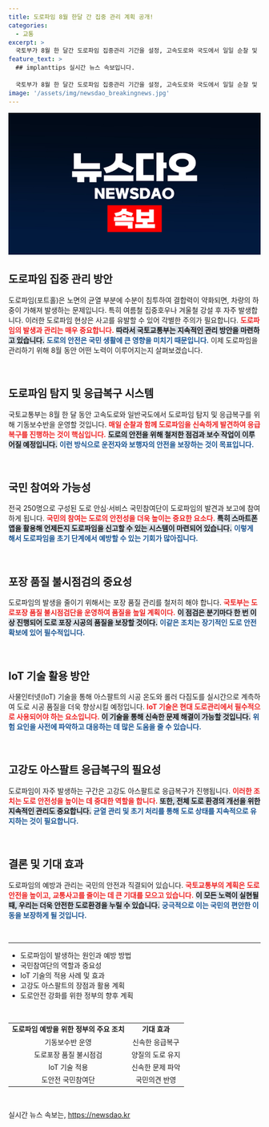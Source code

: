 ```yaml
---
title: 도로파임 8월 한달 간 집중 관리 계획 공개!
categories:
  - 교통
excerpt: >
  국토부가 8월 한 달간 도로파임 집중관리 기간을 설정, 고속도로와 국도에서 일일 순찰 및 응급복구를 실시합니다. 국민참여단과 첨단 장비를 통해 포트홀을 신속히 탐지하고, 기본 발생 저감을 위한 품질 관리에도 나섭니다. 안전한 도로를 위한 이달의 대작전!
feature_text: >
  ## implanttips 실시간 뉴스 속보입니다.

  국토부가 8월 한 달간 도로파임 집중관리 기간을 설정, 고속도로와 국도에서 일일 순찰 및 응급복구를 실시합니다. 국민참여단과 첨단 장비를 통해 포트홀을 신속히 탐지하고, 기본 발생 저감을 위한 품질 관리에도 나섭니다. 안전한 도로를 위한 이달의 대작전!
image: '/assets/img/newsdao_breakingnews.jpg'
---
```


<p><img src="/assets/img/newsdao_breakingnews.jpg" alt="implanttips 속보" /></p>

<h2 data-ke-size="size26">도로파임 집중 관리 방안</h2>

<p data-ke-size="size16">도로파임(포트홀)은 노면의 균열 부분에 수분이 침투하여 결합력이 약화되면, 차량의 하중이 가해져 발생하는 문제입니다. 특히 여름철 집중호우나 겨울철 강설 후 자주 발생합니다. 이러한 도로파임 현상은 사고를 유발할 수 있어 각별한 주의가 필요합니다. <b><span style="color: #ee2323;">도로파임의 발생과 관리는 매우 중요합니다.</span></b> <b><span style="background-color: #21538527;">따라서 국토교통부는 지속적인 관리 방안을 마련하고 있습니다.</span></b> <b><span style="color: #1a5490;">도로의 안전은 국민 생활에 큰 영향을 미치기 때문입니다.</span></b> 이제 도로파임을 관리하기 위해 8월 동안 어떤 노력이 이루어지는지 살펴보겠습니다.</p>

<p data-ke-size="size16">&nbsp;</p>

<h2 data-ke-size="size26">도로파임 탐지 및 응급복구 시스템</h2>

<p data-ke-size="size16">국토교통부는 8월 한 달 동안 고속도로와 일반국도에서 도로파임 탐지 및 응급복구를 위해 기동보수반을 운영할 것입니다. <b><span style="color: #ee2323;">매일 순찰과 함께 도로파임을 신속하게 발견하여 응급복구를 진행하는 것이 핵심입니다.</span></b> <b><span style="background-color: #21538527;">도로의 안전을 위해 철저한 점검과 보수 작업이 이루어질 예정입니다.</span></b> <b><span style="color: #1a5490;">이런 방식으로 운전자와 보행자의 안전을 보장하는 것이 목표입니다.</span></b></p>

<p data-ke-size="size16">&nbsp;</p>

<h2 data-ke-size="size26">국민 참여와 가능성</h2>

<p data-ke-size="size16">전국 250명으로 구성된 도로 안심·서비스 국민참여단이 도로파임의 발견과 보고에 참여하게 됩니다. <b><span style="color: #ee2323;">국민의 참여는 도로의 안전성을 더욱 높이는 중요한 요소다.</span></b> <b><span style="background-color: #21538527;">특히 스마트폰 앱을 활용해 언제든지 도로파임을 신고할 수 있는 시스템이 마련되어 있습니다.</span></b> <b><span style="color: #1a5490;">이렇게 해서 도로파임을 초기 단계에서 예방할 수 있는 기회가 많아집니다.</span></b></p>

<p data-ke-size="size16">&nbsp;</p>

<h2 data-ke-size="size26">포장 품질 불시점검의 중요성</h2>

<p data-ke-size="size16">도로파임의 발생을 줄이기 위해서는 포장 품질 관리를 철저히 해야 합니다. <b><span style="color: #ee2323;">국토부는 도로포장 품질 불시점검단을 운영하여 품질을 높일 계획이다.</span></b> <b><span style="background-color: #21538527;">이 점검은 분기마다 한 번 이상 진행되어 도로 포장 시공의 품질을 보장할 것이다.</span></b> <b><span style="color: #1a5490;">이같은 조치는 장기적인 도로 안전 확보에 있어 필수적입니다.</span></b></p>

<p data-ke-size="size16">&nbsp;</p>

<h2 data-ke-size="size26">IoT 기술 활용 방안</h2>

<p data-ke-size="size16">사물인터넷(IoT) 기술을 통해 아스팔트의 시공 온도와 롤러 다짐도를 실시간으로 계측하여 도로 시공 품질을 더욱 향상시킬 예정입니다. <b><span style="color: #ee2323;">IoT 기술은 현대 도로관리에서 필수적으로 사용되어야 하는 요소입니다.</span></b> <b><span style="background-color: #21538527;">이 기술을 통해 신속한 문제 해결이 가능할 것입니다.</span></b> <b><span style="color: #1a5490;">위험 요인을 사전에 파악하고 대응하는 데 많은 도움을 줄 수 있습니다.</span></b></p>

<p data-ke-size="size16">&nbsp;</p>

<h2 data-ke-size="size26">고강도 아스팔트 응급복구의 필요성</h2>

<p data-ke-size="size16">도로파임이 자주 발생하는 구간은 고강도 아스팔트로 응급복구가 진행됩니다. <b><span style="color: #ee2323;">이러한 조치는 도로 안전성을 높이는 데 중대한 역할을 합니다.</span></b> <b><span style="background-color: #21538527;">또한, 전체 도로 환경의 개선을 위한 지속적인 관리도 중요합니다.</span></b> <b><span style="color: #1a5490;">균열 관리 및 초기 처리를 통해 도로 상태를 지속적으로 유지하는 것이 필요합니다.</span></b></p>

<p data-ke-size="size16">&nbsp;</p>

<h2 data-ke-size="size26">결론 및 기대 효과</h2>

<p data-ke-size="size16">도로파임의 예방과 관리는 국민의 안전과 직결되어 있습니다. <b><span style="color: #ee2323;">국토교통부의 계획은 도로 안전을 높이고, 교통사고를 줄이는 데 큰 기대를 모으고 있습니다.</span></b> <b><span style="background-color: #21538527;">이 모든 노력이 실현될 때, 우리는 더욱 안전한 도로환경을 누릴 수 있습니다.</span></b> <b><span style="color: #1a5490;">궁극적으로 이는 국민의 편안한 이동을 보장하게 될 것입니다.</span></b></p>

<p data-ke-size="size16">&nbsp;</p>

<hr />

<ul>
    <li>도로파임이 발생하는 원인과 예방 방법</li>
    <li>국민참여단의 역할과 중요성</li>
    <li>IoT 기술의 적용 사례 및 효과</li>
    <li>고강도 아스팔트의 장점과 활용 계획</li>
    <li>도로안전 강화를 위한 정부의 향후 계획</li>
</ul>

<p data-ke-size="size16">&nbsp;</p>

<table style="width: 100%;">
    <tr>
        <td style="text-align: center; height: 17px;"><b>도로파임 예방을 위한 정부의 주요 조치</b></td>
        <td style="text-align: center; height: 17px;"><b>기대 효과</b></td>
    </tr>
    <tr>
        <td style="text-align: center; height: 17px;">기동보수반 운영</td>
        <td style="text-align: center; height: 17px;">신속한 응급복구</td>
    </tr>
    <tr>
        <td style="text-align: center; height: 17px;">도로포장 품질 불시점검</td>
        <td style="text-align: center; height: 17px;">양질의 도로 유지</td>
    </tr>
    <tr>
        <td style="text-align: center; height: 17px;">IoT 기술 적용</td>
        <td style="text-align: center; height: 17px;">신속한 문제 파악</td>
    </tr>
    <tr>
        <td style="text-align: center; height: 17px;">도안전 국민참여단</td>
        <td style="text-align: center; height: 17px;">국민의견 반영</td>
    </tr>
</table>

<p data-ke-size="size16">&nbsp;</p>
실시간 뉴스 속보는, <a href="https://newsdao.kr" rel="dofollow">https://newsdao.kr</a>


